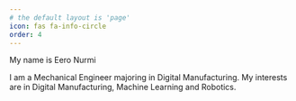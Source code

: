 ```yaml
---
# the default layout is 'page'
icon: fas fa-info-circle
order: 4
---
```


My name is Eero Nurmi

I am a Mechanical Engineer majoring in Digital Manufacturing. My interests are in Digital Manufacturing, Machine Learning and Robotics.
